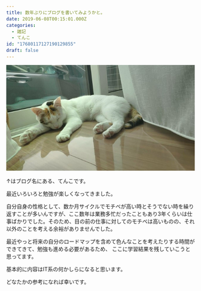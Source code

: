 ```yaml
---
title: 数年ぶりにブログを書いてみようかと。
date: 2019-06-08T00:15:01.000Z
categories:
  - 雑記
  - てんこ
id: "17680117127190129855"
draft: false
---
```


<img src="https://github.com/tk-4/tenkoblog/blob/main/docs/images/20190614/20190614071423.jpg?raw=true">



↑はブログ名にある、てんこです。

最近いろいろと勉強が楽しくなってきました。

自分自身の性格として、数か月サイクルでモチベが高い時とそうでない時を繰り返すことが多いんですが、ここ数年は業務多忙だったこともあり3年くらいは仕事ばかりでした。そのため、目の前の仕事に対してのモチベは高いものの、それ以外のことを考える余裕がありませんでした。

最近やっと将来の自分のロードマップを含めて色んなことを考えたりする時間ができてきて、勉強も進める必要があるため、
ここに学習結果を残していこうと思ってます。

基本的に内容はIT系の何かしらになると思います。

どなたかの参考になれば幸いです。
